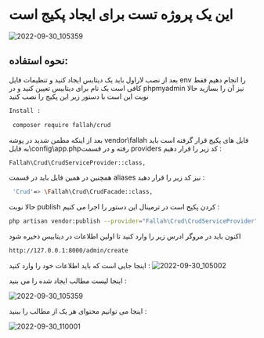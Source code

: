 # این یک پروژه تست برای ایجاد پکیج است
![2022-09-30_105359](https://user-images.githubusercontent.com/34611256/193328732-0bf52750-e673-4f33-b394-b8f19263e096.png)

## نحوه استفاده:
بعد از نصب لاراول باید یک دیتابس ایجاد کنید و تنظیمات فایل env  را انجام دهیم
فقط کافی است یک نام برای دیتابیس تعیین کنید و در  phpmyadmin نیز آن را بسازید 
حالا نوبت این است با دستور زیر این پکیج را نصب کنید  
```python
Install :
```
```bash
 composer require fallah/crud
 ```


 بعد از اینکه مطمن شدید در پوشه vendor\fallah فایل های پکیج  قرار گرفته است باید به فایل\config\app.phpرفته و در قسمت providers   کد زیر را قرار دهیم :
 ```bash
 Fallah\Crud\CrudServiceProvider::class,
 ```
 همچنین در همین فایل باید در قسمت aliases نیز کد زیر را قرار دهید :
```bash
 'Crud'=> \Fallah\Crud\CrudFacade::class,
 ```


حالا نوبت publish کردن پکیج است در ترمینال این  دستور  را اجرا می کنیم :
 ```bash
 php artisan vendor:publish --provider="Fallah\Crud\CrudServiceProvider"
  ```
اکنون باید در مروگر ادرس زیر را وارد کنید تا اولین اطلاعات در دیتابیس ذخیره شود
 ```bash
 http://127.0.0.1:8000/admin/create
 ```
 اینجا جایی است که باید اطلاعات خود را وارد کنید :
 ![2022-09-30_105002](https://user-images.githubusercontent.com/34611256/193328256-46f3d1a4-c50e-44eb-bc97-38d0b1f1e82e.png)
 
اینجا لیست مطالب ایجاد شده را می بنید :

![2022-09-30_105359](https://user-images.githubusercontent.com/34611256/193328732-0bf52750-e673-4f33-b394-b8f19263e096.png)

اینجا می توانیم محتوای هر یک از مطالب را ببنید :

![2022-09-30_110001](https://user-images.githubusercontent.com/34611256/193329666-ca939da9-a21f-4858-8227-013ba8b701d7.png)

